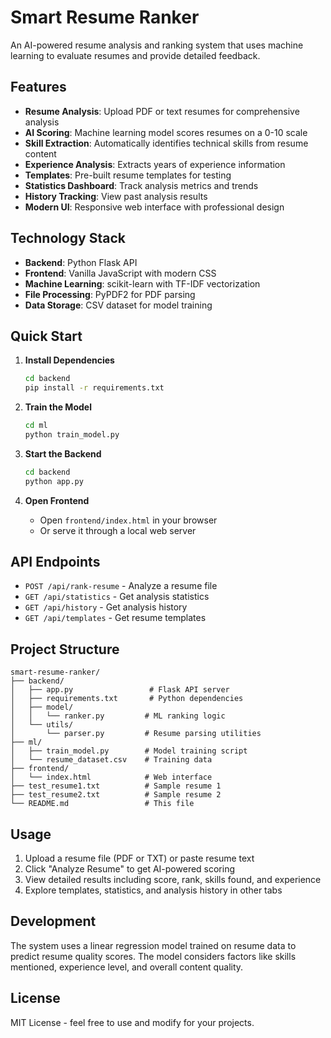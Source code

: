 # Smart Resume Ranker

An AI-powered resume analysis and ranking system that uses machine learning to evaluate resumes and provide detailed feedback.

## Features

- **Resume Analysis**: Upload PDF or text resumes for comprehensive analysis
- **AI Scoring**: Machine learning model scores resumes on a 0-10 scale
- **Skill Extraction**: Automatically identifies technical skills from resume content
- **Experience Analysis**: Extracts years of experience information
- **Templates**: Pre-built resume templates for testing
- **Statistics Dashboard**: Track analysis metrics and trends
- **History Tracking**: View past analysis results
- **Modern UI**: Responsive web interface with professional design

## Technology Stack

- **Backend**: Python Flask API
- **Frontend**: Vanilla JavaScript with modern CSS
- **Machine Learning**: scikit-learn with TF-IDF vectorization
- **File Processing**: PyPDF2 for PDF parsing
- **Data Storage**: CSV dataset for model training

## Quick Start

1. **Install Dependencies**
   ```bash
   cd backend
   pip install -r requirements.txt
   ```

2. **Train the Model**
   ```bash
   cd ml
   python train_model.py
   ```

3. **Start the Backend**
   ```bash
   cd backend
   python app.py
   ```

4. **Open Frontend**
   - Open `frontend/index.html` in your browser
   - Or serve it through a local web server

## API Endpoints

- `POST /api/rank-resume` - Analyze a resume file
- `GET /api/statistics` - Get analysis statistics
- `GET /api/history` - Get analysis history
- `GET /api/templates` - Get resume templates

## Project Structure

```
smart-resume-ranker/
├── backend/
│   ├── app.py                 # Flask API server
│   ├── requirements.txt       # Python dependencies
│   ├── model/
│   │   └── ranker.py         # ML ranking logic
│   └── utils/
│       └── parser.py         # Resume parsing utilities
├── ml/
│   ├── train_model.py        # Model training script
│   └── resume_dataset.csv    # Training data
├── frontend/
│   └── index.html            # Web interface
├── test_resume1.txt          # Sample resume 1
├── test_resume2.txt          # Sample resume 2
└── README.md                 # This file
```

## Usage

1. Upload a resume file (PDF or TXT) or paste resume text
2. Click "Analyze Resume" to get AI-powered scoring
3. View detailed results including score, rank, skills found, and experience
4. Explore templates, statistics, and analysis history in other tabs

## Development

The system uses a linear regression model trained on resume data to predict resume quality scores. The model considers factors like skills mentioned, experience level, and overall content quality.

## License

MIT License - feel free to use and modify for your projects.
